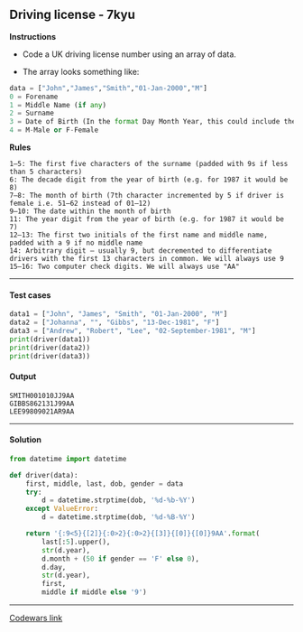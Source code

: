 ## Driving license - 7kyu

**Instructions**

- Code a UK driving license number using an array of data.

- The array looks something like:

```python
data = ["John","James","Smith","01-Jan-2000","M"]
0 = Forename
1 = Middle Name (if any)
2 = Surname
3 = Date of Birth (In the format Day Month Year, this could include the full Month name or just shorthand ie September or Sep)
4 = M-Male or F-Female
```

**Rules**

```
1–5: The first five characters of the surname (padded with 9s if less than 5 characters)
6: The decade digit from the year of birth (e.g. for 1987 it would be 8)
7–8: The month of birth (7th character incremented by 5 if driver is female i.e. 51–62 instead of 01–12)
9–10: The date within the month of birth
11: The year digit from the year of birth (e.g. for 1987 it would be 7)
12–13: The first two initials of the first name and middle name, padded with a 9 if no middle name
14: Arbitrary digit – usually 9, but decremented to differentiate drivers with the first 13 characters in common. We will always use 9
15–16: Two computer check digits. We will always use "AA"
```

---

#### Test cases

```python
data1 = ["John", "James", "Smith", "01-Jan-2000", "M"]
data2 = ["Johanna", "", "Gibbs", "13-Dec-1981", "F"]
data3 = ["Andrew", "Robert", "Lee", "02-September-1981", "M"]
print(driver(data1))
print(driver(data2))
print(driver(data3))
```

#### Output
```
SMITH001010JJ9AA
GIBBS862131J99AA
LEE99809021AR9AA
```

---

#### Solution

```python
from datetime import datetime

def driver(data):
    first, middle, last, dob, gender = data
    try:
        d = datetime.strptime(dob, '%d-%b-%Y')
    except ValueError:
        d = datetime.strptime(dob, '%d-%B-%Y')

    return '{:9<5}{[2]}{:0>2}{:0>2}{[3]}{[0]}{[0]}9AA'.format(
        last[:5].upper(),
        str(d.year),
        d.month + (50 if gender == 'F' else 0),
        d.day,
        str(d.year),
        first,
        middle if middle else '9')
```

---

[Codewars link](https://www.codewars.com/kata/586a1af1c66d18ad81000134)
